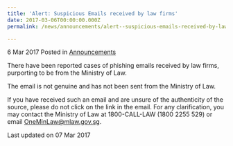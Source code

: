 ```yaml
---
title: 'Alert: Suspicious Emails received by law firms'
date: 2017-03-06T00:00:00.000Z
permalink: /news/announcements/alert--suspicious-emails-received-by-law-firms

---
```




6 Mar 2017 Posted in [Announcements](/news/announcements) 


There have been reported cases of phishing emails received by law firms, purporting to be from the Ministry of Law. 
 
The email is not genuine and has not been sent from the Ministry of Law.
 
If you have received such an email and are unsure of the authenticity of the source, please do not click on the link in the email. For any clarification, you may contact the Ministry of Law at 1800-CALL-LAW (1800 2255 529) or email  [OneMinLaw@mlaw.gov.sg](mailto:OneMinLaw@mlaw.gov.sg).


<p class="right-side-updated">Last updated on 07 Mar 2017</p> 
